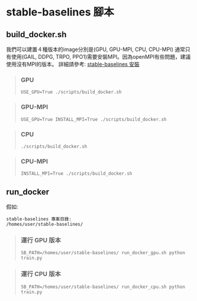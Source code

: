 # stable-baselines 腳本

## build_docker.sh
我們可以建置４種版本的image分別是(GPU, GPU-MPI, CPU, CPU-MPI)
通常只有使用(GAIL, DDPG, TRPO, PPO1)需要安裝MPI。因為openMPI有些問題，建議使用沒有MPI的版本。
詳細請參考: [stable-baselines 安裝](https://stable-baselines.readthedocs.io/en/master/guide/install.html#stable-release)

> ### GPU
> ```
> USE_GPU=True ./scripts/build_docker.sh
> ```

> ### GPU-MPI
> ```
> USE_GPU=True INSTALL_MPI=True ./scripts/build_docker.sh
> ```

> ### CPU
> ```
> ./scripts/build_docker.sh
> ```

> ### CPU-MPI
> ```
> INSTALL_MPI=True ./scripts/build_docker.sh
> ```

## run_docker

假如:
```
stable-baselines 專案目錄:
/homes/user/stable-baselines/
```

> ### 運行 GPU 版本
> ```
> SB_PATH=/homes/user/stable-baselines/ run_docker_gpu.sh python train.py
> ```

> ### 運行 CPU 版本
> ```
> SB_PATH=/homes/user/stable-baselines/ run_docker_cpu.sh python train.py
> ```


